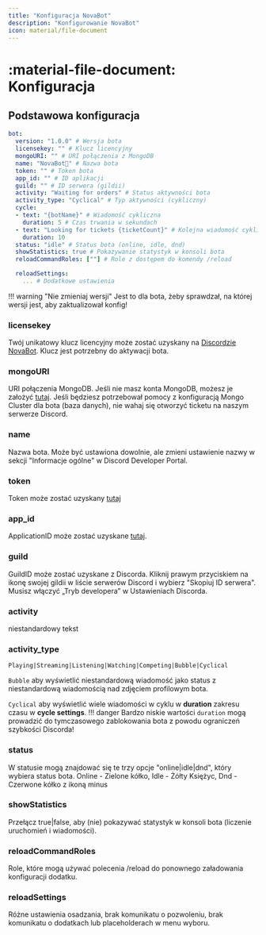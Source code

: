 ```yaml
---
title: "Konfiguracja NovaBot"
description: "Konfigurowanie NovaBot"
icon: material/file-document
---
```


# :material-file-document: Konfiguracja

## Podstawowa konfiguracja
```yaml title="config.yml" hl_lines="2"
bot:
  version: "1.0.0" # Wersja bota
  licensekey: "" # Klucz licencyjny
  mongoURI: "" # URI połączenia z MongoDB
  name: "NovaBot👑" # Nazwa bota
  token: "" # Token bota
  app_id: "" # ID aplikacji
  guild: "" # ID serwera (gildii)
  activity: "Waiting for orders" # Status aktywności bota
  activity_type: "Cyclical" # Typ aktywności (cykliczny)
  cycle:
  - text: "{botName}" # Wiadomość cykliczna
    duration: 5 # Czas trwania w sekundach
  - text: "Looking for tickets {ticketCount}" # Kolejna wiadomość cykliczna
    duration: 10
  status: "idle" # Status bota (online, idle, dnd)
  showStatistics: true # Pokazywanie statystyk w konsoli bota
  reloadCommandRoles: [""] # Role z dostępem do komendy /reload

  reloadSettings:
    ... # Dodatkowe ustawienia
```

!!! warning "Nie zmieniaj wersji"
    Jest to dla bota, żeby sprawdzał, na której wersji jest, aby zaktualizował konfig!

### licensekey
Twój unikatowy klucz licencyjny może zostać uzyskany na [Discordzie NovaBot](https://bbb.crafttale.eu/).
Klucz jest potrzebny do aktywacji bota.

### mongoURI
URI połączenia MongoDB.
Jeśli nie masz konta MongoDB, możesz je założyć [tutaj](https://mongodb.com).
Jeśli będziesz potrzebował pomocy z konfiguracją Mongo Cluster dla bota (baza danych), nie wahaj się otworzyć ticketu na naszym serwerze Discord.

### name
Nazwa bota. Może być ustawiona dowolnie, ale zmieni ustawienie nazwy w sekcji "Informacje ogólne" w Discord Developer Portal.

### token
Token może zostać uzyskany [tutaj](https://psycheer.github.io/novabot/setup)

### app_id
ApplicationID może zostać uzyskane [tutaj](https://psycheer.github.io/novabot/setup).

### guild
GuildID może zostać uzyskane z Discorda.
Kliknij prawym przyciskiem na ikonę swojej gildii w liście serwerów Discord i wybierz "Skopiuj ID serwera".
Musisz włączyć „Tryb developera” w Ustawieniach Discorda.

### activity
niestandardowy tekst

### activity_type
`Playing|Streaming|Listening|Watching|Competing|Bubble|Cyclical`

`Bubble` aby wyświetlić niestandardową wiadomość jako status z niestandardową wiadomością nad zdjęciem profilowym bota.

`Cyclical` aby wyświetlić wiele wiadomości w cyklu w **duration** zakresu czasu w  **cycle settings**.
!!! danger
    Bardzo niskie wartości `duration` mogą prowadzić do tymczasowego zablokowania bota z powodu ograniczeń szybkości Discorda!

### status
W statusie mogą znajdować się te trzy opcje "online|idle|dnd", który wybiera status bota.
Online - Zielone kółko,
Idle - Żółty Księżyc,
Dnd - Czerwone kółko z ikoną minus

### showStatistics
Przełącz true|false, aby (nie) pokazywać statystyk w konsoli bota (liczenie uruchomień i wiadomości).

### reloadCommandRoles
Role, które mogą używać polecenia /reload do ponownego załadowania konfiguracji dodatku.

### reloadSettings
Różne ustawienia osadzania, brak komunikatu o pozwoleniu, brak komunikatu o dodatkach lub placeholderach w menu wyboru.